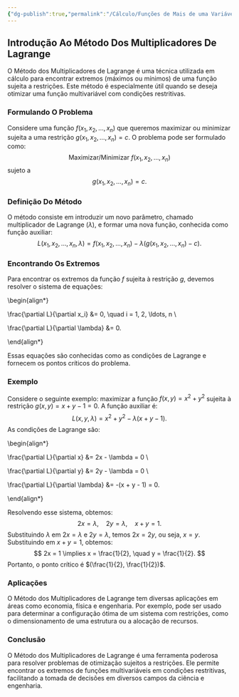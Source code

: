 ```yaml
---
{"dg-publish":true,"permalink":"/Cálculo/Funções de Mais de uma Variável/Método dos Multiplicadores de Lagrange/","dgPassFrontmatter":true,"created":"2025-05-16T10:06:52.671-03:00"}
---
```


## Introdução Ao Método Dos Multiplicadores De Lagrange

O Método dos Multiplicadores de Lagrange é uma técnica utilizada em cálculo para encontrar extremos (máximos ou mínimos) de uma função sujeita a restrições. Este método é especialmente útil quando se deseja otimizar uma função multivariável com condições restritivas.

### Formulando O Problema

Considere uma função $f(x_1, x_2, \ldots, x_n)$ que queremos maximizar ou minimizar sujeita a uma restrição $g(x_1, x_2, \ldots, x_n) = c$. O problema pode ser formulado como:
$$
\text{Maximizar/Minimizar } f(x_1, x_2, \ldots, x_n)
$$
sujeto a
$$
g(x_1, x_2, \ldots, x_n) = c.
$$
### Definição Do Método

O método consiste em introduzir um novo parâmetro, chamado multiplicador de Lagrange ($\lambda$), e formar uma nova função, conhecida como função auxiliar:
$$
L(x_1, x_2, \ldots, x_n, \lambda) = f(x_1, x_2, \ldots, x_n) - \lambda (g(x_1, x_2, \ldots, x_n) - c).
$$
### Encontrando Os Extremos

Para encontrar os extremos da função $f$ sujeita à restrição $g$, devemos resolver o sistema de equações:

\begin{align*}

\frac{\partial L}{\partial x_i} &= 0, \quad i = 1, 2, \ldots, n \\

\frac{\partial L}{\partial \lambda} &= 0.

\end{align*}

Essas equações são conhecidas como as condições de Lagrange e fornecem os pontos críticos do problema.

### Exemplo

Considere o seguinte exemplo: maximizar a função $f(x, y) = x^2 + y^2$ sujeita à restrição $g(x, y) = x + y - 1 = 0$. A função auxiliar é:
$$
L(x, y, \lambda) = x^2 + y^2 - \lambda (x + y - 1).
$$
As condições de Lagrange são:

\begin{align*}

\frac{\partial L}{\partial x} &= 2x - \lambda = 0 \\

\frac{\partial L}{\partial y} &= 2y - \lambda = 0 \\

\frac{\partial L}{\partial \lambda} &= -(x + y - 1) = 0.

\end{align*}

Resolvendo esse sistema, obtemos:
$$
2x = \lambda, \quad 2y = \lambda, \quad x + y = 1.
$$
Substituindo $\lambda$ em $2x = \lambda$ e $2y = \lambda$, temos $2x = 2y$, ou seja, $x = y$. Substituindo em $x + y = 1$, obtemos:
$$
2x = 1 \implies x = \frac{1}{2}, \quad y = \frac{1}{2}.
$$
Portanto, o ponto crítico é $(\frac{1}{2}, \frac{1}{2})$.

### Aplicações

O Método dos Multiplicadores de Lagrange tem diversas aplicações em áreas como economia, física e engenharia. Por exemplo, pode ser usado para determinar a configuração ótima de um sistema com restrições, como o dimensionamento de uma estrutura ou a alocação de recursos.

### Conclusão

O Método dos Multiplicadores de Lagrange é uma ferramenta poderosa para resolver problemas de otimização sujeitos a restrições. Ele permite encontrar os extremos de funções multivariáveis em condições restritivas, facilitando a tomada de decisões em diversos campos da ciência e engenharia.
